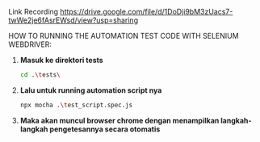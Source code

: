 Link Recording 
https://drive.google.com/file/d/1DoDji9bM3zUacs7-twWe2je6fAsrEWsd/view?usp=sharing

HOW TO RUNNING THE AUTOMATION TEST CODE WITH SELENIUM WEBDRIVER:
   
1. **Masuk ke direktori tests**
   
   ```bash
   cd .\tests\

2. **Lalu untuk running automation script nya**
   
   ```bash
   npx mocha .\test_script.spec.js
   
3. **Maka akan muncul browser chrome dengan menampilkan langkah-langkah pengetesannya secara otomatis**
